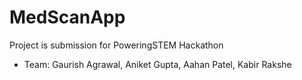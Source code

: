 # MedScanApp

Project is submission for PoweringSTEM Hackathon 
 - Team: Gaurish Agrawal, Aniket Gupta, Aahan Patel, Kabir Rakshe
